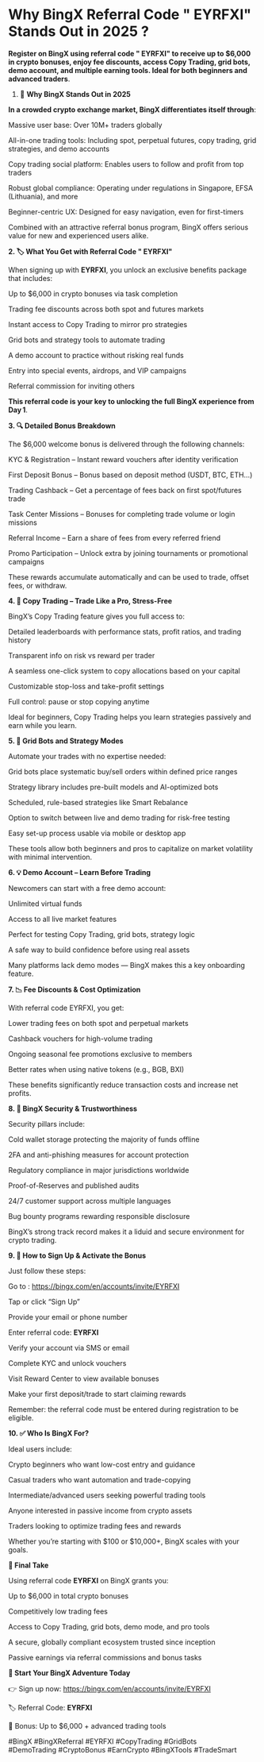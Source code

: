 # Why BingX Referral Code " EYRFXI" Stands Out in 2025 ?

**Register on BingX using referral code " EYRFXI" to receive up to $6,000 in crypto bonuses, enjoy fee discounts, access Copy Trading, grid bots, demo account, and multiple earning tools. Ideal for both beginners and advanced traders**.


1. 🌟 **Why BingX Stands Out in 2025**
   
**In a crowded crypto exchange market, BingX differentiates itself through**:

Massive user base: Over 10M+ traders globally

All-in-one trading tools: Including spot, perpetual futures, copy trading, grid strategies, and demo accounts

Copy trading social platform: Enables users to follow and profit from top traders

Robust global compliance: Operating under regulations in Singapore, EFSA (Lithuania), and more

Beginner-centric UX: Designed for easy navigation, even for first-timers

Combined with an attractive referral bonus program, BingX offers serious value for new and experienced users alike.

**2. 🏷️ What You Get with Referral Code " EYRFXI"**

When signing up with **EYRFXI**, you unlock an exclusive benefits package that includes:

Up to $6,000 in crypto bonuses via task completion

Trading fee discounts across both spot and futures markets

Instant access to Copy Trading to mirror pro strategies

Grid bots and strategy tools to automate trading

A demo account to practice without risking real funds

Entry into special events, airdrops, and VIP campaigns

Referral commission for inviting others

**This referral code is your key to unlocking the full BingX experience from Day 1**.

**3. 🔍 Detailed Bonus Breakdown**

The $6,000 welcome bonus is delivered through the following channels:

KYC & Registration – Instant reward vouchers after identity verification

First Deposit Bonus – Bonus based on deposit method (USDT, BTC, ETH…)

Trading Cashback – Get a percentage of fees back on first spot/futures trade

Task Center Missions – Bonuses for completing trade volume or login missions

Referral Income – Earn a share of fees from every referred friend

Promo Participation – Unlock extra by joining tournaments or promotional campaigns

These rewards accumulate automatically and can be used to trade, offset fees, or withdraw.

**4. 🤖 Copy Trading – Trade Like a Pro, Stress-Free**

BingX’s Copy Trading feature gives you full access to:

Detailed leaderboards with performance stats, profit ratios, and trading history

Transparent info on risk vs reward per trader

A seamless one-click system to copy allocations based on your capital

Customizable stop-loss and take-profit settings

Full control: pause or stop copying anytime

Ideal for beginners, Copy Trading helps you learn strategies passively and earn while you learn.

**5. 🤖 Grid Bots and Strategy Modes**

Automate your trades with no expertise needed:

Grid bots place systematic buy/sell orders within defined price ranges

Strategy library includes pre-built models and AI-optimized bots

Scheduled, rule-based strategies like Smart Rebalance

Option to switch between live and demo trading for risk-free testing

Easy set-up process usable via mobile or desktop app

These tools allow both beginners and pros to capitalize on market volatility with minimal intervention.

**6. 💡 Demo Account – Learn Before Trading**

Newcomers can start with a free demo account:

Unlimited virtual funds

Access to all live market features

Perfect for testing Copy Trading, grid bots, strategy logic

A safe way to build confidence before using real assets

Many platforms lack demo modes — BingX makes this a key onboarding feature.

**7. 📉 Fee Discounts & Cost Optimization**

With referral code EYRFXI, you get:

Lower trading fees on both spot and perpetual markets

Cashback vouchers for high-volume trading

Ongoing seasonal fee promotions exclusive to members

Better rates when using native tokens (e.g., BGB, BXI)

These benefits significantly reduce transaction costs and increase net profits.

**8. 🔐 BingX Security & Trustworthiness**

Security pillars include:

Cold wallet storage protecting the majority of funds offline

2FA and anti-phishing measures for account protection

Regulatory compliance in major jurisdictions worldwide

Proof-of-Reserves and published audits

24/7 customer support across multiple languages

Bug bounty programs rewarding responsible disclosure

BingX’s strong track record makes it a liduid and secure environment for crypto trading.

**9. 📲 How to Sign Up & Activate the Bonus**

Just follow these steps:

Go to  : https://bingx.com/en/accounts/invite/EYRFXI

Tap or click “Sign Up”

Provide your email or phone number

Enter referral code: **EYRFXI**

Verify your account via SMS or email

Complete KYC and unlock vouchers

Visit Reward Center to view available bonuses

Make your first deposit/trade to start claiming rewards

Remember: the referral code must be entered during registration to be eligible.

**10. ✅ Who Is BingX For?**

Ideal users include:

Crypto beginners who want low-cost entry and guidance

Casual traders who want automation and trade-copying

Intermediate/advanced users seeking powerful trading tools

Anyone interested in passive income from crypto assets

Traders looking to optimize trading fees and rewards

Whether you’re starting with $100 or $10,000+, BingX scales with your goals.

**🎯 Final Take**

Using referral code **EYRFXI** on BingX grants you:

Up to $6,000 in total crypto bonuses

Competitively low trading fees

Access to Copy Trading, grid bots, demo mode, and pro tools

A secure, globally compliant ecosystem trusted since inception

Passive earnings via referral commissions and bonus tasks

**🔗 Start Your BingX Adventure Today**

👉 Sign up now: https://bingx.com/en/accounts/invite/EYRFXI

🏷 Referral Code: **EYRFXI**

🎁 Bonus: Up to $6,000 + advanced trading tools

#BingX #BingXReferral #EYRFXI #CopyTrading #GridBots  
#DemoTrading #CryptoBonus #EarnCrypto #BingXTools #TradeSmart
